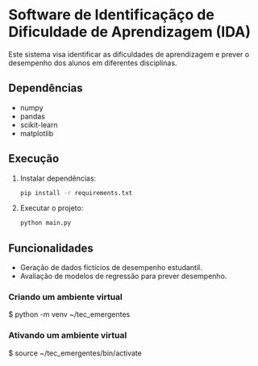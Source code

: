 # Software de Identificaçãço de Dificuldade de Aprendizagem (IDA)
Este sistema visa identificar as dificuldades de aprendizagem e prever o desempenho dos alunos em diferentes disciplinas.

## Dependências

- numpy
- pandas
- scikit-learn
- matplotlib

## Execução

1. Instalar dependências:
    ```bash
    pip install -r requirements.txt
    ```

2. Executar o projeto:
    ```bash
    python main.py
    ```

## Funcionalidades

- Geração de dados fictícios de desempenho estudantil.
- Avaliação de modelos de regressão para prever desempenho.

### Criando um ambiente virtual
$ python -m venv ~/tec_emergentes

### Ativando um ambiente virtual
$ source ~/tec_emergentes/bin/activate
